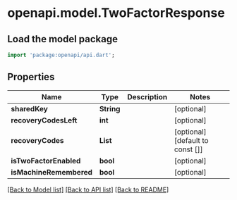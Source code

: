 # openapi.model.TwoFactorResponse

## Load the model package
```dart
import 'package:openapi/api.dart';
```

## Properties
Name | Type | Description | Notes
------------ | ------------- | ------------- | -------------
**sharedKey** | **String** |  | [optional] 
**recoveryCodesLeft** | **int** |  | [optional] 
**recoveryCodes** | **List<String>** |  | [optional] [default to const []]
**isTwoFactorEnabled** | **bool** |  | [optional] 
**isMachineRemembered** | **bool** |  | [optional] 

[[Back to Model list]](../README.md#documentation-for-models) [[Back to API list]](../README.md#documentation-for-api-endpoints) [[Back to README]](../README.md)


